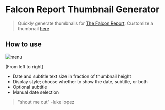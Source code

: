 # Falcon Report Thumbnail Generator
> Quickly generate thumbnails for [The Falcon Report](https://www.youtube.com/c/TheFalconReport).
> Customize a thumbnail [here](https://khui0.github.io/fr-generator/)

## How to use
![menu](https://user-images.githubusercontent.com/101839505/159104114-be59aef6-d308-48f7-a070-29070addd38b.png)

(From left to right)
- Date and subtitle text size in fraction of thumbnail height
- Display style; choose whether to show the date, subtitle, or both
- Optional subtitle
- Manual date selection

> "shout me out" -luke lopez
